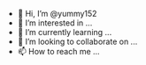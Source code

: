 - 👋 Hi, I’m @yummy152
- 👀 I’m interested in ...
- 🌱 I’m currently learning ...
- 💞️ I’m looking to collaborate on ...
- 📫 How to reach me ...

<!---
yummy152/yummy152 is a ✨ special ✨ repository because its `README.md` (this file) appears on your GitHub profile.
You can click the Preview link to take a look at your changes.
--->
